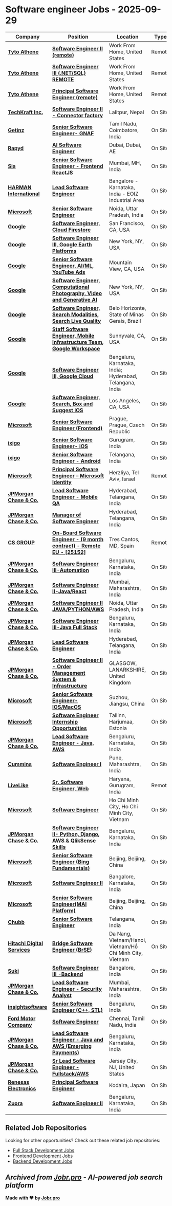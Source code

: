 # Software engineer Jobs - 2025-09-29

| Company | Position | Location | Type | Date |
| ------- | -------- | -------- | ---- | ------ |
| **[Tyto Athene](https://gotyto.com/)** | **[Software Engineer II (remote)](https://jobr.pro/job/28975730/software-engineer-ii-remote?utm_source=github&utm_medium=repo&utm_campaign=github-software-engineering-jobs)** | Work From Home, United States | Remote | Sep 29 |
| **[Tyto Athene](https://gotyto.com/)** | **[Software Engineer III (.NET/SQL) REMOTE](https://jobr.pro/job/28975722/software-engineer-iii-netsql-remote?utm_source=github&utm_medium=repo&utm_campaign=github-software-engineering-jobs)** | Work From Home, United States | Remote | Sep 29 |
| **[Tyto Athene](https://gotyto.com/)** | **[Principal Software Engineer (remote)](https://jobr.pro/job/28975697/principal-software-engineer-remote?utm_source=github&utm_medium=repo&utm_campaign=github-software-engineering-jobs)** | Work From Home, United States | Remote | Sep 29 |
| **[TechKraft Inc.](https://techkraftinc.com/)** | **[Software Engineer II - Connector factory](https://jobr.pro/job/28957052/software-engineer-ii-connector-factory?utm_source=github&utm_medium=repo&utm_campaign=github-software-engineering-jobs)** | Lalitpur, Nepal | On Site | Sep 29 |
| **[Getinz](https://www.getinz.com/)** | **[Senior Software Engineer- GNAF](https://jobr.pro/job/28959898/senior-software-engineer-gnaf?utm_source=github&utm_medium=repo&utm_campaign=github-software-engineering-jobs)** | Tamil Nadu, Coimbatore, India | On Site | Sep 29 |
| **[Rapyd](https://www.rapyd.net/)** | **[AI Software Engineer](https://jobr.pro/job/28965878/ai-software-engineer?utm_source=github&utm_medium=repo&utm_campaign=github-software-engineering-jobs)** | Dubai, Dubai, AE | On Site | Sep 29 |
| **[Sia](https://www.sia-partners.com)** | **[Senior Software Engineer - Frontend ReactJS](https://jobr.pro/job/28947036/senior-software-engineer-frontend-reactjs?utm_source=github&utm_medium=repo&utm_campaign=github-software-engineering-jobs)** | Mumbai, MH, India | On Site | Sep 29 |
| **[HARMAN International](https://www.harman.com/)** | **[Lead Software Engineer](https://jobr.pro/job/28944641/lead-software-engineer?utm_source=github&utm_medium=repo&utm_campaign=github-software-engineering-jobs)** | Bangalore - Karnataka, India - EOIZ Industrial Area | On Site | Sep 29 |
| **[Microsoft](https://www.microsoft.com/)** | **[Senior Software Engineer](https://jobr.pro/job/28934403/senior-software-engineer?utm_source=github&utm_medium=repo&utm_campaign=github-software-engineering-jobs)** | Noida, Uttar Pradesh, India | On Site | Sep 29 |
| **[Google](https://www.google.com/)** | **[Software Engineer, Cloud Firestore](https://jobr.pro/job/28931310/software-engineer-cloud-firestore?utm_source=github&utm_medium=repo&utm_campaign=github-software-engineering-jobs)** | San Francisco, CA, USA | On Site | Sep 29 |
| **[Google](https://www.google.com/)** | **[Software Engineer III, Google Earth Platforms](https://jobr.pro/job/28931306/software-engineer-iii-google-earth-platforms?utm_source=github&utm_medium=repo&utm_campaign=github-software-engineering-jobs)** | New York, NY, USA | On Site | Sep 29 |
| **[Google](https://www.google.com/)** | **[Senior Software Engineer, AI/ML, YouTube Ads](https://jobr.pro/job/28931292/senior-software-engineer-aiml-youtube-ads?utm_source=github&utm_medium=repo&utm_campaign=github-software-engineering-jobs)** | Mountain View, CA, USA | On Site | Sep 29 |
| **[Google](https://www.google.com/)** | **[Software Engineer, Computational Photography, Video and Generative AI](https://jobr.pro/job/28931285/software-engineer-computational-photography-video-and-generative-ai?utm_source=github&utm_medium=repo&utm_campaign=github-software-engineering-jobs)** | New York, NY, USA | On Site | Sep 29 |
| **[Google](https://www.google.com/)** | **[Software Engineer, Search Modalities, Search Live Quality](https://jobr.pro/job/28931258/software-engineer-search-modalities-search-live-quality?utm_source=github&utm_medium=repo&utm_campaign=github-software-engineering-jobs)** | Belo Horizonte, State of Minas Gerais, Brazil | On Site | Sep 29 |
| **[Google](https://www.google.com/)** | **[Staff Software Engineer, Mobile Infrastructure Team, Google Workspace](https://jobr.pro/job/28931261/staff-software-engineer-mobile-infrastructure-team-google-workspace?utm_source=github&utm_medium=repo&utm_campaign=github-software-engineering-jobs)** | Sunnyvale, CA, USA | On Site | Sep 29 |
| **[Google](https://www.google.com/)** | **[Software Engineer III, Google Cloud](https://jobr.pro/job/28931273/software-engineer-iii-google-cloud?utm_source=github&utm_medium=repo&utm_campaign=github-software-engineering-jobs)** | Bengaluru, Karnataka, India; Hyderabad, Telangana, India | On Site | Sep 29 |
| **[Google](https://www.google.com/)** | **[Software Engineer, Search, Box and Suggest iOS](https://jobr.pro/job/28931247/software-engineer-search-box-and-suggest-ios?utm_source=github&utm_medium=repo&utm_campaign=github-software-engineering-jobs)** | Los Angeles, CA, USA | On Site | Sep 29 |
| **[Microsoft](https://www.microsoft.com/)** | **[Senior Software Engineer (Frontend)](https://jobr.pro/job/28934415/senior-software-engineer-frontend?utm_source=github&utm_medium=repo&utm_campaign=github-software-engineering-jobs)** | Prague, Prague, Czech Republic | On Site | Sep 29 |
| **[ixigo](https://www.ixigo.com)** | **[Senior Software Engineer- iOS](https://jobr.pro/job/28947194/senior-software-engineer-ios?utm_source=github&utm_medium=repo&utm_campaign=github-software-engineering-jobs)** | Gurugram, India | On Site | Sep 29 |
| **[ixigo](https://www.ixigo.com)** | **[Senior Software Engineer - Android](https://jobr.pro/job/28947196/senior-software-engineer-android?utm_source=github&utm_medium=repo&utm_campaign=github-software-engineering-jobs)** | Telangana, India | On Site | Sep 29 |
| **[Microsoft](https://www.microsoft.com/)** | **[Principal Software Engineer – Microsoft Identity](https://jobr.pro/job/28934425/principal-software-engineer-microsoft-identity?utm_source=github&utm_medium=repo&utm_campaign=github-software-engineering-jobs)** | Herzliya, Tel Aviv, Israel | Remote | Sep 29 |
| **[JPMorgan Chase & Co.](https://www.jpmorganchase.com/)** | **[Lead Software Engineer - Mobile QA](https://jobr.pro/job/28942419/lead-software-engineer-mobile-qa?utm_source=github&utm_medium=repo&utm_campaign=github-software-engineering-jobs)** | Hyderabad, Telangana, India | On Site | Sep 29 |
| **[JPMorgan Chase & Co.](https://www.jpmorganchase.com/)** | **[Manager of Software Engineer](https://jobr.pro/job/28942436/manager-of-software-engineer?utm_source=github&utm_medium=repo&utm_campaign=github-software-engineering-jobs)** | Hyderabad, Telangana, India | On Site | Sep 29 |
| **[CS GROUP](https://www.csgroup.eu)** | **[On-Board Software Engineer - (9 month contract) - Remote EU - \[25152\]](https://jobr.pro/job/28947222/on-board-software-engineer-9-month-contract-remote-eu-25152?utm_source=github&utm_medium=repo&utm_campaign=github-software-engineering-jobs)** | Tres Cantos, MD, Spain | Remote | Sep 29 |
| **[JPMorgan Chase & Co.](https://www.jpmorganchase.com/)** | **[Software Engineer III-Automation](https://jobr.pro/job/28942431/software-engineer-iii-automation?utm_source=github&utm_medium=repo&utm_campaign=github-software-engineering-jobs)** | Bengaluru, Karnataka, India | On Site | Sep 29 |
| **[JPMorgan Chase & Co.](https://www.jpmorganchase.com/)** | **[Software Engineer II-Java/React](https://jobr.pro/job/28942410/software-engineer-ii-javareact?utm_source=github&utm_medium=repo&utm_campaign=github-software-engineering-jobs)** | Mumbai, Maharashtra, India | On Site | Sep 29 |
| **[JPMorgan Chase & Co.](https://www.jpmorganchase.com/)** | **[Software Engineer II JAVA/PYTHON/AWS](https://jobr.pro/job/28942439/software-engineer-ii-javapythonaws?utm_source=github&utm_medium=repo&utm_campaign=github-software-engineering-jobs)** | Noida, Uttar Pradesh, India | On Site | Sep 29 |
| **[JPMorgan Chase & Co.](https://www.jpmorganchase.com/)** | **[Software Engineer III-Java Full Stack](https://jobr.pro/job/28942430/software-engineer-iii-java-full-stack?utm_source=github&utm_medium=repo&utm_campaign=github-software-engineering-jobs)** | Bengaluru, Karnataka, India | On Site | Sep 29 |
| **[JPMorgan Chase & Co.](https://www.jpmorganchase.com/)** | **[Lead Software Engineer](https://jobr.pro/job/28942504/lead-software-engineer?utm_source=github&utm_medium=repo&utm_campaign=github-software-engineering-jobs)** | Hyderabad, Telangana, India | On Site | Sep 29 |
| **[JPMorgan Chase & Co.](https://www.jpmorganchase.com/)** | **[Software Engineer II - Order Management System & Infrastructure](https://jobr.pro/job/28942423/software-engineer-ii-order-management-system-infrastructure?utm_source=github&utm_medium=repo&utm_campaign=github-software-engineering-jobs)** | GLASGOW, LANARKSHIRE, United Kingdom | On Site | Sep 29 |
| **[Microsoft](https://www.microsoft.com/)** | **[Senior Software Engineer- IOS/MacOS](https://jobr.pro/job/28934454/senior-software-engineer-iosmacos?utm_source=github&utm_medium=repo&utm_campaign=github-software-engineering-jobs)** | Suzhou, Jiangsu, China | On Site | Sep 29 |
| **[Microsoft](https://www.microsoft.com/)** | **[Software Engineer Internship Opportunities](https://jobr.pro/job/28934469/software-engineer-internship-opportunities?utm_source=github&utm_medium=repo&utm_campaign=github-software-engineering-jobs)** | Tallinn, Harjumaa, Estonia | On Site | Sep 29 |
| **[JPMorgan Chase & Co.](https://www.jpmorganchase.com/)** | **[Lead Software Engineer - Java, AWS](https://jobr.pro/job/28942402/lead-software-engineer-java-aws?utm_source=github&utm_medium=repo&utm_campaign=github-software-engineering-jobs)** | Bengaluru, Karnataka, India | On Site | Sep 29 |
| **[Cummins](https://www.cummins.com/)** | **[Software Engineer I](https://jobr.pro/job/28939559/software-engineer-i?utm_source=github&utm_medium=repo&utm_campaign=github-software-engineering-jobs)** | Pune, Maharashtra, India | On Site | Sep 29 |
| **[LiveLike](https://livelike.com/)** | **[Sr. Software Engineer, Web](https://jobr.pro/job/28960421/sr-software-engineer-web?utm_source=github&utm_medium=repo&utm_campaign=github-software-engineering-jobs)** | Haryana, Gurugram, India | Remote | Sep 29 |
| **[Microsoft](https://www.microsoft.com/)** | **[Software Engineer](https://jobr.pro/job/28934487/software-engineer?utm_source=github&utm_medium=repo&utm_campaign=github-software-engineering-jobs)** | Ho Chi Minh City, Ho Chi Minh City, Vietnam | On Site | Sep 29 |
| **[JPMorgan Chase & Co.](https://www.jpmorganchase.com/)** | **[Software Engineer II- Python, Django, AWS & QlikSense Skills](https://jobr.pro/job/28942412/software-engineer-ii-python-django-aws-qliksense-skills?utm_source=github&utm_medium=repo&utm_campaign=github-software-engineering-jobs)** | Bengaluru, Karnataka, India | On Site | Sep 29 |
| **[Microsoft](https://www.microsoft.com/)** | **[Senior Software Engineer (Bing Fundamentals)](https://jobr.pro/job/28934506/senior-software-engineer-bing-fundamentals?utm_source=github&utm_medium=repo&utm_campaign=github-software-engineering-jobs)** | Beijing, Beijing, China | On Site | Sep 29 |
| **[Microsoft](https://www.microsoft.com/)** | **[Software Engineer II](https://jobr.pro/job/28934510/software-engineer-ii?utm_source=github&utm_medium=repo&utm_campaign=github-software-engineering-jobs)** | Bangalore, Karnataka, India | On Site | Sep 29 |
| **[Microsoft](https://www.microsoft.com/)** | **[Senior Software Engineer(MAI Platform)](https://jobr.pro/job/28934512/senior-software-engineermai-platform?utm_source=github&utm_medium=repo&utm_campaign=github-software-engineering-jobs)** | Beijing, Beijing, China | On Site | Sep 29 |
| **[Chubb](https://www.chubb.com/)** | **[Senior Software Engineer](https://jobr.pro/job/28943038/senior-software-engineer?utm_source=github&utm_medium=repo&utm_campaign=github-software-engineering-jobs)** | Telangana, India | On Site | Sep 29 |
| **[Hitachi Digital Services](https://hitachids.com)** | **[Bridge Software Engineer (BrSE)](https://jobr.pro/job/28906110/bridge-software-engineer-brse?utm_source=github&utm_medium=repo&utm_campaign=github-software-engineering-jobs)** | Da Nang, Vietnam/Hanoi, Vietnam/Hồ Chí Minh City, Vietnam | On Site | Sep 29 |
| **[Suki](https://www.suki.ai/)** | **[Software Engineer III -Backend](https://jobr.pro/job/28903625/software-engineer-iii-backend?utm_source=github&utm_medium=repo&utm_campaign=github-software-engineering-jobs)** | Bangalore, India | On Site | Sep 29 |
| **[JPMorgan Chase & Co.](https://www.jpmorganchase.com/)** | **[Lead Software Engineer - Security Analyst](https://jobr.pro/job/28942426/lead-software-engineer-security-analyst?utm_source=github&utm_medium=repo&utm_campaign=github-software-engineering-jobs)** | Mumbai, Maharashtra, India | On Site | Sep 29 |
| **[insightsoftware](https://insightsoftware.com/)** | **[Senior Software Engineer (C++, STL)](https://jobr.pro/job/28908360/senior-software-engineer-c-stl?utm_source=github&utm_medium=repo&utm_campaign=github-software-engineering-jobs)** | Bengaluru, India | On Site | Sep 29 |
| **[Ford Motor Company](https://corporate.ford.com/)** | **[Software Engineer](https://jobr.pro/job/28941739/software-engineer?utm_source=github&utm_medium=repo&utm_campaign=github-software-engineering-jobs)** | Chennai, Tamil Nadu, India | On Site | Sep 29 |
| **[JPMorgan Chase & Co.](https://www.jpmorganchase.com/)** | **[Lead Software Engineer - Java and AWS (Emerging Payments)](https://jobr.pro/job/28942383/lead-software-engineer-java-and-aws-emerging-payments?utm_source=github&utm_medium=repo&utm_campaign=github-software-engineering-jobs)** | Bengaluru, Karnataka, India | On Site | Sep 29 |
| **[JPMorgan Chase & Co.](https://www.jpmorganchase.com/)** | **[Sr Lead Software Engineer - Fullstack/AWS](https://jobr.pro/job/28942422/sr-lead-software-engineer-fullstackaws?utm_source=github&utm_medium=repo&utm_campaign=github-software-engineering-jobs)** | Jersey City, NJ, United States | On Site | Sep 29 |
| **[Renesas Electronics](https://www.renesas.com)** | **[Principal Software Engineer](https://jobr.pro/job/28904014/principal-software-engineer?utm_source=github&utm_medium=repo&utm_campaign=github-software-engineering-jobs)** | Kodaira, Japan | On Site | Sep 29 |
| **[Zuora](https://www.zuora.com/)** | **[Software Engineer II](https://jobr.pro/job/28905017/software-engineer-ii?utm_source=github&utm_medium=repo&utm_campaign=github-software-engineering-jobs)** | Bengaluru, Karnataka, India | On Site | Sep 29 |

## Related Job Repositories

Looking for other opportunities? Check out these related job repositories:

- [Full Stack Development Jobs](https://github.com/jobs-jobr-pro/Full-Stack-Development-Jobs)
- [Frontend Development Jobs](https://github.com/jobs-jobr-pro/Frontend-Development-Jobs)
- [Backend Development Jobs](https://github.com/jobs-jobr-pro/Backend-Development-Jobs)



*Archived from [Jobr.pro](https://jobr.pro?utm_source=github&utm_medium=repo&utm_campaign=github-software-engineering-jobs) - AI-powered job search platform*
---

**Made with ❤️ by [Jobr.pro](https://jobr.pro?utm_source=github&utm_medium=repo&utm_campaign=github-software-engineering-jobs)**
